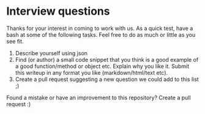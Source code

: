 # Interview questions 
Thanks for your interest in coming to work with us. As a quick test, have a bash at some of the following tasks. Feel free to do as much or little as you see fit.

 1. Describe yourself using json
 1. Find (or author) a small code snippet that you think is a good example of a good function/method or object etc. Explain why you like it. Submit this writeup in any format you like (markdown/html/text etc).
 1. Create a pull request suggesting a new question we could add to this list ;)

Found a mistake or have an improvement to this repository? Create a pull request :)
